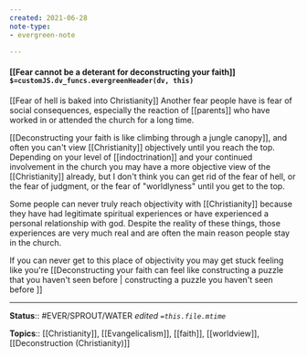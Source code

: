 ```yaml
---
created: 2021-06-28
note-type: 
- evergreen-note

---
```


#### [[Fear cannot be a deterant for deconstructing your faith]] `$=customJS.dv_funcs.evergreenHeader(dv, this)`

[[Fear of hell is baked into Christianity]] Another fear people have is fear of social consequences, especially the reaction of [[parents]] who have worked in or attended the church for a long time.

[[Deconstructing your faith is like climbing through a jungle canopy]], and often you can't view [[Christianity]] objectively until you reach the top. Depending on your level of [[indoctrination]] and your continued involvement in the church you may have a more objective view of the [[Christianity]] already, but I don't think you can get rid of the fear of hell, or the fear of judgment, or the fear of "worldlyness" until you get to the top. 

Some people can never truly reach objectivity with [[Christianity]] because they have had legitimate spiritual experiences or have experienced a personal relationship with god. Despite the reality of these things, those experiences are very much real and are often the main reason people stay in the church.

If you can never get to this place of objectivity you may get stuck feeling like you're [[Deconstructing your faith can feel like constructing a puzzle that you haven't seen before | constructing a puzzle you haven't seen before ]]

---

**Status**:: #EVER/SPROUT/WATER 
*edited `=this.file.mtime`*

**Topics**:: [[Christianity]], [[Evangelicalism]], [[faith]], [[worldview]], [[Deconstruction (Christianity)]] 


